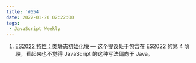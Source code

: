 ```yaml
---
title: '#554'
date: 2022-01-20 02:22:00
tags:
 - JavaScript Weekly
---
```

1. [ES2022 特性：类静态初始化块](./javascript_weekly/554/ES2022_Feature_Class_Static_Initialization_Blocks.md) — 这个提议处于包含在 ES2022 的第 4 阶段，看起来也不觉得 JavaScript 的这种写法偏向于 Java。